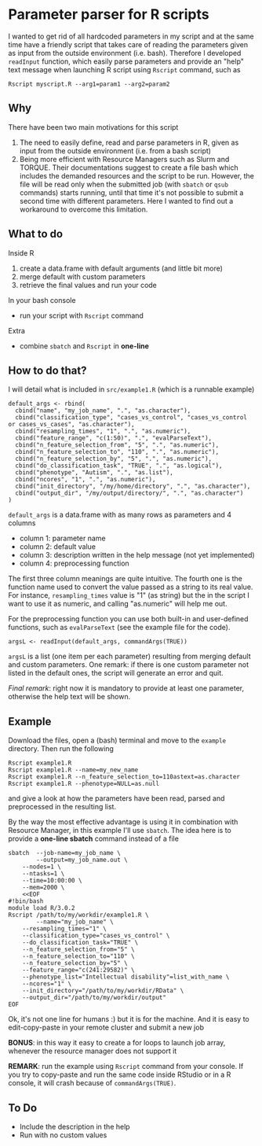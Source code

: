 Parameter parser for R scripts
==============================

I wanted to get rid of all hardcoded parameters in my script and at the same time have a friendly script that takes care of reading the parameters given as input from the outside environment (i.e. bash). Therefore I developed `readInput` function, which easily parse parameters and provide an "help" text message when launching R script using `Rscript` command, such as

`Rscript myscript.R --arg1=param1 --arg2=param2`

Why
---

There have been two main motivations for this script

1. The need to easily define, read and parse parameters in R, given as input from the outside environment (i.e. from a bash script)
2. Being more efficient with Resource Managers such as Slurm and TORQUE. Their documentations suggest to create a file bash which includes the demanded resources and the script to be run. However, the file will be read only when the submitted job (with `sbatch` or `qsub` commands) starts running, until that time it's not possible to submit a second time with different parameters. Here I wanted to find out a workaround to overcome this limitation.


What to do
----------

Inside R
1. create a data.frame with default arguments (and little bit more)
2. merge default with custom parameters
3. retrieve the final values and run your code

In your bash console
* run your script with `Rscript` command

Extra
* combine `sbatch` and `Rscript` in **one-line**

How to do that?
---------------

I will detail what is included in `src/example1.R` (which is a runnable example)

	default_args <- rbind(
	  cbind("name", "my_job_name", ".", "as.character"),
	  cbind("classification_type", "cases_vs_control", "cases_vs_control or cases_vs_cases", "as.character"),
	  cbind("resampling_times", "1", ".", "as.numeric"),
	  cbind("feature_range", "c(1:50)", ".", "evalParseText"),
	  cbind("n_feature_selection_from", "5", ".", "as.numeric"),
	  cbind("n_feature_selection_to", "110", ".", "as.numeric"),
	  cbind("n_feature_selection_by", "5", ".", "as.numeric"),
	  cbind("do_classification_task", "TRUE", ".", "as.logical"),
	  cbind("phenotype", "Autism", ".", "as.list"),
	  cbind("ncores", "1", ".", "as.numeric"),
	  cbind("init_directory", "/my/home/directory", ".", "as.character"),
	  cbind("output_dir", "/my/output/directory/", ".", "as.character")
	)

`default_args` is a data.frame with as many rows as parameters and 4 columns

* column 1: parameter name
* column 2: default value
* column 3: description written in the help message (not yet implemented)
* column 4: preprocessing function

The first three column meanings are quite intuitive. The fourth one is the function name used to convert the value passed as a string to its real value. For instance, `resampling_times` value is "1" (as string) but the in the script I want to use it as numeric, and calling "as.numeric" will help me out.

For the preprocessing function you can use both built-in and user-defined functions, such as `evalParseText` (see the example file for the code).

`argsL <- readInput(default_args, commandArgs(TRUE))`

`argsL` is a list (one item per each parameter) resulting from merging default and custom parameters. One remark: if there is one custom parameter not listed in the default ones, the script will generate an error and quit.

*Final remark*: right now it is mandatory to provide at least one parameter, otherwise the help text will be shown. 

Example
-------

Download the files, open a (bash) terminal and move to the `example` directory. Then run the following

	Rscript example1.R
	Rscript example1.R --name=my_new_name
	Rscript example1.R --n_feature_selection_to=110astext=as.character
	Rscript example1.R --phenotype=NULL=as.null

and give a look at how the parameters have been read, parsed and preprocessed in the resulting list.

By the way the most effective advantage is using it in combination with Resource Manager, in this example I'll use `sbatch`. The idea here is to provide a **one-line sbatch** command instead of a file

	sbatch  --job-name=my_job_name \
	        --output=my_job_name.out \
		--nodes=1 \
		--ntasks=1 \
		--time=10:00:00 \
		--mem=2000 \
		<<EOF
	#!bin/bash
	module load R/3.0.2
	Rscript /path/to/my/workdir/example1.R \
	        --name="my_job_name" \
		--resampling_times="1" \
		--classification_type="cases_vs_control" \
		--do_classification_task="TRUE" \
		--n_feature_selection_from="5" \
		--n_feature_selection_to="110" \
		--n_feature_selection_by="5" \
		--feature_range="c(241:29582)" \
		--phenotype_list="Intellectual disability"=list_with_name \
		--ncores="1" \
		--init_directory="/path/to/my/workdir/RData" \
		--output_dir="/path/to/my/workdir/output"
	EOF

Ok, it's not one line for humans :) but it is for the machine. And it is easy to edit-copy-paste in your remote cluster and submit a new job

**BONUS**: in this way it easy to create a for loops to launch job array, whenever the resource manager does not support it

**REMARK**: run the example using `Rscript` command from your console. If you try to copy-paste and run the same code inside RStudio or in a R console, it will crash because of `commandArgs(TRUE)`.

To Do
-----

* Include the description in the help
* Run with no custom values

